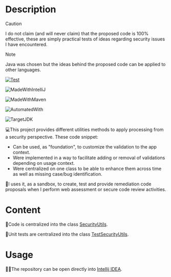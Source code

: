 # Description

> [!CAUTION]
> I do not claim (and will never claim) that the proposed code is 100% effective, these are simply practical tests of ideas regarding security issues I have encountered.

> [!NOTE]
> Java was chosen but the ideas behind the proposed code can be applied to other languages.

[![Test](https://github.com/righettod/code-snippets-security-utils/actions/workflows/test.yml/badge.svg?branch=main)](https://github.com/righettod/code-snippets-security-utils/actions/workflows/test.yml)

![MadeWithIntelliJ](https://img.shields.io/static/v1?label=Made%20with&message=Intellij%20IDEA%20Community%20Edition&color=000000&?style=for-the-badge&logo=intellijidea)

![MadeWithMaven](https://img.shields.io/static/v1?label=Made%20with&message=Maven&color=C71A36&?style=for-the-badge&logo=apachemaven)

![AutomatedWith](https://img.shields.io/static/v1?label=Automated%20with&message=GitHub%20Actions&color=blue&?style=for-the-badge&logo=github)

![TargetJDK](https://img.shields.io/static/v1?label=Tested%20with&message=Java%2021&color=00AA13&?style=for-the-badge&logo=openjdk)

💻This project provides different utilities methods to apply processing from a security perspective. These code snippet:

* Can be used, as "foundation", to customize the validation to the app context.
* Were implemented in a way to facilitate adding or removal of validations depending on usage context.
* Were centralized on one class to be able to enhance them across time as well as missing case/bug identification.

🔬I uses it, as a sandbox, to create, test and provide remediation code proposals when I perform web assessment or secure code review activities.

# Content

📝Code is centralized into the class [SecurityUtils](src/main/java/eu/righettod/SecurityUtils.java).

🧪Unit tests are centralized into the
class [TestSecurityUtils](src/test/java/eu/righettod/TestSecurityUtils.java).

# Usage

👨‍💻The repository can be open directly into [Intellij IDEA](https://www.jetbrains.com/idea/download).



